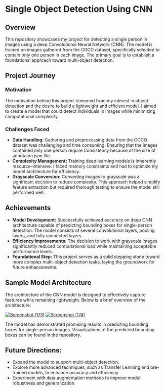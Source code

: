 # Single Object Detection Using CNN
## Overview
This repository showcases my project for detecting a single person in images using a deep Convolutional Neural Network (CNN). The model is trained on images gathered from the COCO dataset, specifically selected to contain only one person in each image. The primary goal is to establish a foundational approach toward multi-object detection.

## Project Journey
### Motivation
The motivation behind this project stemmed from my interest in object detection and the desire to build a lightweight and efficient model. I aimed to create a model that could detect individuals in images while minimizing computational complexity.

### Challenges Faced
* __Data Handling:__ Gathering and preprocessing data from the COCO dataset was challenging and time consuming. Ensuring that the images contained only one person require Consistency because of the size of annotaion json file.  
* __Complexity Management:__ Training deep learning models is inherently resource-intensive. I faced memory constraints and had to optimize my model architecture for efficiency.  
* __Grayscale Conversion:__ Converting images to grayscale was a significant decision to reduce complexity. This approach helped simplify feature extraction but required thorough testing to ensure the model still performed well.  

## Achievements
* __Model Development:__ Successfully achieved accuracy on deep CNN architecture capable of predicting bounding boxes for single-person detection. The model consists of several convolutional layers, pooling layers, and fully connected layers.  
* __Efficiency Improvements:__ The decision to work with grayscale images significantly reduced computational load while maintaining acceptable performance levels.  
* __Foundational Step:__ This project serves as a solid stepping stone toward more complex multi-object detection tasks, laying the groundwork for future enhancements.  
## Sample Model Architecture
The architecture of the CNN model is designed to effectively capture features while remaining lightweight. Below is a brief overview of the architecture:

[![Screenshot (173)](https://github.com/user-attachments/assets/d5664162-e3e6-40de-9404-65715410f885)](https://www.kaggle.com/code/nishantsingh96/peronscoco)
[![Screenshot (174)](https://github.com/user-attachments/assets/c6ef578b-4966-45b1-b7b8-90aa4a19800f)](https://www.kaggle.com/code/nishantsingh96/peronscoco)


The model has demonstrated promising results in predicting bounding boxes for single-person images. Visualizations of the predicted bounding boxes can be found in the repository.

## Future Directions:

* Expand the model to support multi-object detection.
* Explore more advanced techniques, such as Transfer Learning and pre-trained models, to enhance accuracy and efficiency.
* Experiment with data augmentation methods to improve model robustness and generalization.
